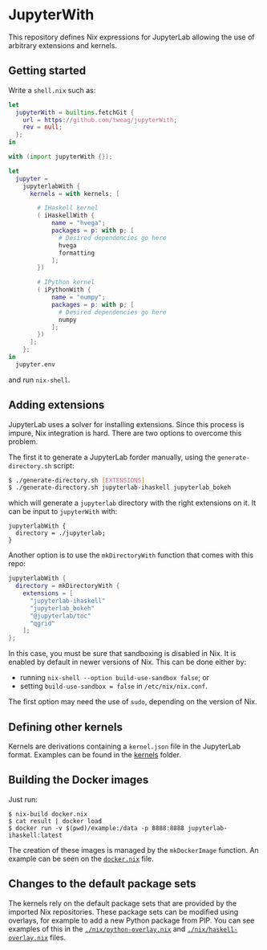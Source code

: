# JupyterWith

This repository defines Nix expressions for JupyterLab allowing the use of
arbitrary extensions and kernels.

## Getting started

Write a `shell.nix` such as:

``` nix
let
  jupyterWith = builtins.fetchGit {
    url = https://github.com/tweag/jupyterWith;
    rev = null;
  };
in

with (import jupyterWith {});

let
  jupyter =
    jupyterlabWith {
      kernels = with kernels; [

        # IHaskell kernel
        ( iHaskellWith {
            name = "hvega";
            packages = p: with p; [
              # Desired dependencies go here
              hvega
              formatting
            ];
        })

        # IPython kernel
        ( iPythonWith {
            name = "numpy";
            packages = p: with p; [
              # Desired dependencies go here
              numpy
            ];
        })
      ];
    };
in
  jupyter.env
```

and run `nix-shell`.

## Adding extensions

JupyterLab uses a solver for installing extensions. Since this process is
impure, Nix integration is hard. There are two options to overcome this
problem.

The first it to generate a JupyterLab forder manually, using the
`generate-directory.sh` script:

``` bash
$ ./generate-directory.sh [EXTENSIONS]
$ ./generate-directory.sh jupyterlab-ihaskell jupyterlab_bokeh
```

which will generate a `jupyterlab` directory with the right extensions on it.
It can be input to `jupyterWith` with:

```
jupyterlabWith {
  directory = ./jupyterlab;
}

```

Another option is to use the `mkDirectoryWith` function that comes with this
repo:


``` nix
jupyterlabWith {
  directory = mkDirectoryWith {
    extensions = [
      "jupyterlab-ihaskell"
      "jupyterlab_bokeh"
      "@jupyterlab/toc"
      "qgrid"
    ];
};
```

In this case, you must be sure that sandboxing is disabled in Nix.  It is
enabled by default in newer versions of Nix.  This can be done either by:

- running `nix-shell --option build-use-sandbox false`; or
- setting `build-use-sandbox = false` in `/etc/nix/nix.conf`.

The first option may need the use of `sudo`, depending on the version of Nix.

## Defining other kernels

Kernels are derivations containing a `kernel.json` file in the JupyterLab
format. Examples can be found in the [kernels](kernels) folder.

## Building the Docker images

Just run:

```
$ nix-build docker.nix
$ cat result | docker load
$ docker run -v $(pwd)/example:/data -p 8888:8888 jupyterlab-ihaskell:latest
```

The creation of these images is managed by the `mkDockerImage` function. An
example can be seen on the [`docker.nix`](docker.nix) file.

## Changes to the default package sets

The kernels rely on the default package sets that are provided by the imported
Nix repositories. These package sets can be modified using overlays, for
example to add a new Python package from PIP. You can see examples of this
in the [`./nix/python-overlay.nix`](nix/python-overlay.nix) and
[`./nix/haskell-overlay.nix`](nix/haskell-overlay.nix) files.
